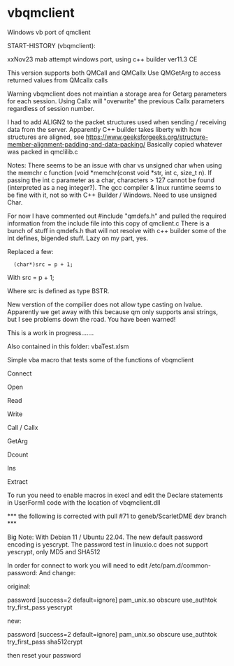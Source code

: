 # vbqmclient 
Windows vb port of qmclient

  START-HISTORY (vbqmclient):
  
  xxNov23 mab attempt windows port, using c++ builder ver11.3 CE

  This version supports both QMCall and QMCallx 
  Use QMGetArg to access returned values from QMcallx calls
  
  Warning vbqmclient does not maintian a storage area for Getarg parameters for each session. Using Callx will "overwrite" the previous Callx
  parameters regardless of session number.
  
  I had to add ALIGN2 to the packet structures used when sending / receiving data from the server. Apparently C++ builder takes liberty with how
  structures are aligned, see https://www.geeksforgeeks.org/structure-member-alignment-padding-and-data-packing/
  Basically copied whatever was packed in qmclilib.c
  
  Notes: There seems to be an issue with char vs unsigned char when using the memchr c function (void *memchr(const void *str, int c, size_t n).
  If passing the int c parameter as a char, characters > 127 cannot be found (interpreted as a neg integer?).
  The gcc compiler & linux runtime seems to be fine with it,  not so with C++ Builder / Windows. Need to use unsigned Char.

  For now I have commented out #include "qmdefs.h" and pulled the required
  information from the include file into this copy of qmclient.c
  There is a bunch of stuff in qmdefs.h that will not resolve with c++ builder
  some of the int defines, bigended stuff. Lazy on my part, yes.

  Replaced a few:
  
      (char*)src = p + 1;
      
  With
		src = p + 1;
  
  Where src is defined as type BSTR.
  
  New verstion of the compilier does not allow type casting on lvalue.
   Apparently we get away with this because qm only supports ansi strings,
     but I see problems down the road.  You have been warned!

  This is a work in progress.......

  Also contained in this folder: vbaTest.xlsm
  
  Simple vba macro that tests some of the functions of vbqmclient
  
  Connect
  
  Open
  
  Read
  
  Write
  
  Call / Callx
  
  GetArg
  
  Dcount
  
  Ins
  
  Extract

  To run you need to enable macros in execl and edit the Declare statements in UserForm1 code with the location of vbqmclient.dll 

  *** the following is corrected with pull #71 to geneb/ScarletDME dev branch ***
  
  Big Note: With Debian 11 / Ubuntu 22.04. The new default password encoding is yescrypt.
  The password test in linuxio.c does not support yescrypt, only MD5 and SHA512
  
  In order for connect to work you will need to edit  /etc/pam.d/common-password:
  And change:
  
  original:
  
   password    [success=2 default=ignore]    pam_unix.so obscure use_authtok try_first_pass yescrypt
   
  new:
  
   password    [success=2 default=ignore]    pam_unix.so obscure use_authtok try_first_pass sha512crypt
   
  then reset your password 
